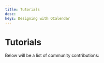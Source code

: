 ```yaml
---
title: Tutorials
desc: 
keys: Designing with QCalendar
---
```


# Tutorials

Below will be a list of community contributions:

